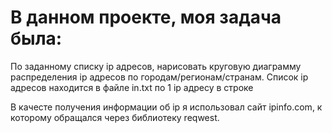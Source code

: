 # В данном проекте, моя задача была:
По заданному списку ip адресов, нарисовать круговую диаграмму распределения ip адресов по городам/регионам/странам. Список ip адресов находится в файле in.txt по 1 ip адресу в строке

В качесте получения информации об ip я использовал сайт ipinfo.com, к которому обращался через библиотеку reqwest.
